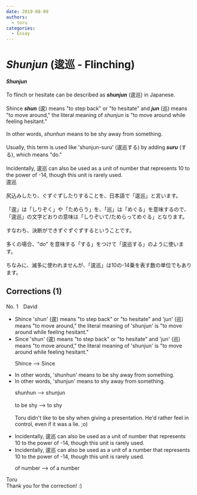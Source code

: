 ```yaml
---
date: 2019-08-09
authors:
  - toru
categories:
  - Essay
---
```


<h1 id="subject_show"><strong><em>Shunjun</strong></em> (逡巡 - Flinching)</h1>
<div class="date" hidden>Aug 9, 2019 18:14</div>
<div id="post"><div id="body_show_ori">
<strong><em>Shunjun</strong></em><br/><br/>To flinch or hesitate can be described as <strong><em>shunjun</em></strong> (逡巡) in Japanese.<br/><br/>Shince <strong><em>shun</em></strong> (逡) means "to step back" or "to hesitate" and <strong><em>jun</em></strong> (巡) means "to move around," the literal meaning of <em>shunjun</em> is "to move around while feeling hesitant."<br/><br/>In other words, <em>shunhun</em> means to be shy away from something.<br/><br/>Usually, this term is used like 'shunjun-suru' (逡巡する) by adding <strong><em>suru</em></strong> (する), which means "do."<br/><br/>Incidentally, 逡巡 can also be used as a unit of number that represents 10 to the power of -14, though this unit is rarely used.
</div></div>

<!-- more -->

<div id="post_ja"><div id="body_show_mo">
逡巡<br/><br/>尻込みしたり、ぐずぐずしたりすることを、日本語で「逡巡」と言います。<br/><br/>「逡」は「しりぞく」や「ためらう」を、「巡」は「めぐる」を意味するので、「逡巡」の文字どおりの意味は「しりぞいて/ためらってめぐる」となります。<br/><br/>すなわち、決断ができずぐずぐずするということです。<br/><br/>多くの場合、"do" を意味する「する」をつけて「逡巡する」のように使います。<br/><br/>ちなみに、滅多に使われませんが、「逡巡」は10の-14乗を表す数の単位でもあります。
</div></div>

## Corrections (1)
<div id="block"><div class="first_name"> No. 1　<span class="just_name">David</span></div><div id="block2">
<ul class="correction_field">
<li class="incorrect">Shince 'shun' (逡) means "to step back" or "to hesitate" and 'jun' (巡) means "to move around," the literal meaning of 'shunjun' is "to move around while feeling hesitant."</li>
<li class="corrected correct">
Since 'shun' (逡) means "to step back" or "to hesitate" and 'jun' (巡) means "to move around," the literal meaning of 'shunjun' is "to move around while feeling hesitant."
<p class="correction_comment">Shince --&gt; Since</p>
</li>
</ul>
<ul class="correction_field">
<li class="incorrect">In other words, 'shunhun' means to be shy away from something.</li>
<li class="corrected correct">
In other words, 'shunjun' means to shy away from something.
<p class="correction_comment">shunhun --&gt; shunjun <br/><br/>to be shy --&gt; to shy<br/><br/>Toru didn't like to be shy when giving a presentation. He'd rather feel in control, even if it was a lie. ;o)</p>
</li>
</ul>
<ul class="correction_field">
<li class="incorrect">Incidentally, 逡巡 can also be used as a unit of number that represents 10 to the power of -14, though this unit is rarely used.</li>
<li class="corrected correct">
Incidentally, 逡巡 can also be used as a unit of a number that represents 10 to the power of -14, though this unit is rarely used.
<p class="correction_comment">of number --&gt; of a number</p>
</li>
</ul>
</div><div class="name"><span class="just_name">Toru</span><br>
Thank you for the correction! :)
</div>
</div>
